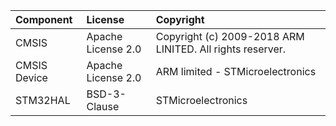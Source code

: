 |Component                    | License                 | Copyright   |
|:--------                    |:-------                 |:------------|
|CMSIS                        |Apache License 2.0       |Copyright (c) 2009-2018 ARM LINITED. All rights reserver. |
|CMSIS Device                 |Apache License 2.0       |ARM limited - STMicroelectronics |
|STM32HAL                     |BSD-3-Clause             |STMicroelectronics |


